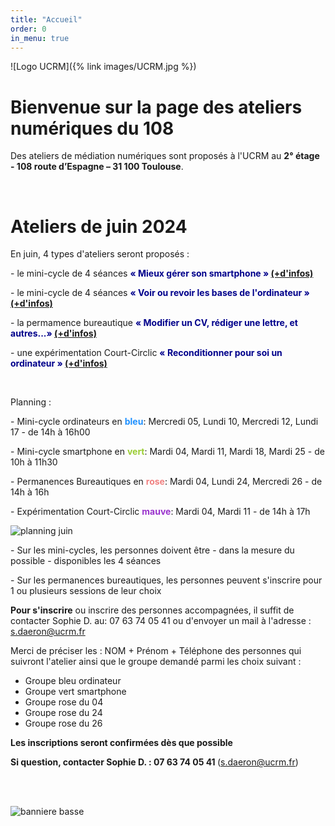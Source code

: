 ```yaml
---
title: "Accueil"
order: 0
in_menu: true
---
```

![Logo UCRM]({% link images/UCRM.jpg %})
<h1>Bienvenue sur la page des ateliers numériques du 108</h1>

Des ateliers de médiation numériques sont proposés à l'UCRM au **2° étage - 108 route d’Espagne – 31 100 Toulouse**. 
<p>
<br/>


<h1>Ateliers de juin 2024</h1>
<p>
En juin, 4 types d'ateliers seront proposés : <p>
- le mini-cycle de 4 séances <b><span style="color:DarkBlue">« Mieux gérer son smartphone » </span> <a href="https://sofi-ucrm.github.io/ucrm-mednum/mini-cycles.html#smartphone"> (+d'infos) </a></b><p>
- le mini-cycle de 4 séances <b><span style="color:DarkBlue">« Voir ou revoir les bases de l'ordinateur »  </span> <a href="https://sofi-ucrm.github.io/ucrm-mednum/mini-cycles#ordinateur"> (+d'infos) </a> </b><p>
- la permamence bureautique <b><span style="color:DarkBlue">« Modifier un CV, rédiger une lettre, et autres...»  </span> <a href="https://sofi-ucrm.github.io/ucrm-mednum/permanences.html#cv_lettre"> (+d'infos) </a></b><p>
- une expérimentation Court-Circlic <b><span style="color:DarkBlue">« Reconditionner pour soi un ordinateur »</span> <a href="https://sofi-ucrm.github.io/ucrm-mednum/mini-cycles#zeroeuros"> (+d'infos) </a></b><p>
<p>
<br>
<p>
Planning : <p>
- Mini-cycle ordinateurs en <b><span style="color:DodgerBlue ">bleu</span></b>: Mercredi 05, Lundi 10, Mercredi 12, Lundi 17 - de 14h à 16h00<p>
- Mini-cycle smartphone en <b><span style="color:YellowGreen">vert</span></b>: Mardi 04, Mardi 11, Mardi 18, Mardi 25 - de 10h à 11h30<p>
- Permanences Bureautiques en <b><span style="color:LightCoral ">rose</span></b>: Mardi 04, Lundi 24, Mercredi 26 - de 14h à 16h<p>
- Expérimentation Court-Circlic <b><span style="color:DarkOrchid">mauve</span></b>: Mardi 04, Mardi 11 - de 14h à 17h<p>
<p>
<img alt="planning juin" src="https://sofi-ucrm.github.io/ucrm-mednum/images/planningjuin2024.png"  />
<p>
- Sur les mini-cycles, les personnes doivent être - dans la mesure du possible - disponibles les 4 séances<p>
- Sur les permanences bureautiques, les personnes peuvent s'inscrire pour 1 ou plusieurs sessions de leur choix<p>
<p>

<b>Pour s'inscrire</b> ou inscrire des personnes accompagnées, il suffit de contacter Sophie D. au: 07 63 74 05 41 ou d'envoyer un mail à l'adresse : <a href="mailto:s.daeron@ucrm.fr">s.daeron@ucrm.fr</a> <p>

Merci de préciser les : NOM + Prénom + Téléphone des personnes qui suivront l'atelier ainsi que le groupe demandé parmi les choix suivant :
<ul>
	<li>Groupe bleu ordinateur</li>
	<li>Groupe vert smartphone</li>
	<li>Groupe rose du 04</li>
	<li>Groupe rose du 24</li>
	<li>Groupe rose du 26</li>
</ul>


<b>Les inscriptions seront confirmées dès que possible </b><p>
<b>Si question, contacter Sophie D. : 07 63 74 05 41 </b>(<a href="mailto:s.daeron@ucrm.fr">s.daeron@ucrm.fr</a>)<p>
<br/>
<br/>

<img alt="banniere basse" src="https://sofi-ucrm.github.io/ucrm-mednum/images/banière basse avec UCRM.png"  /><p> 
